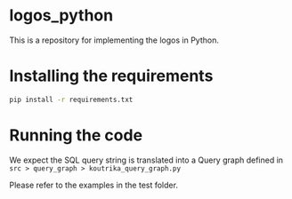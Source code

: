 # logos_python

This is a repository for implementing the logos in Python.

# Installing the requirements

```bash
pip install -r requirements.txt
```

# Running the code

We expect the SQL query string is translated into a Query graph defined in `src > query_graph > koutrika_query_graph.py`

Please refer to the examples in the test folder.
